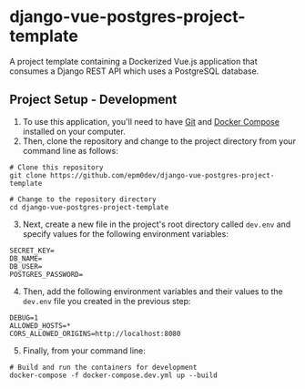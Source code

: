 django-vue-postgres-project-template
===========
A project template containing a Dockerized Vue.js application that consumes a Django REST API which uses a PostgreSQL database.

## Project Setup - Development
1. To use this application, you'll need to have [Git](https://git-scm.com/downloads/) and [Docker Compose](https://docs.docker.com/compose/install/) installed on your computer.
2. Then, clone the repository and change to the project directory from your command line as follows:
```
# Clone this repository
git clone https://github.com/epm0dev/django-vue-postgres-project-template

# Change to the repository directory
cd django-vue-postgres-project-template
```
3. Next, create a new file in the project's root directory called `dev.env` and specify values for the following environment variables:
```
SECRET_KEY=
DB_NAME=
DB_USER=
POSTGRES_PASSWORD=
```
4. Then, add the following environment variables and their values to the `dev.env` file you created in the previous step:
```
DEBUG=1
ALLOWED_HOSTS=*
CORS_ALLOWED_ORIGINS=http://localhost:8080
```
5. Finally, from your command line:
```
# Build and run the containers for development
docker-compose -f docker-compose.dev.yml up --build
```
